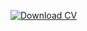 [![Download CV](https://img.shields.io/badge/Download-CV-blue)](https://raw.githubusercontent.com/YOUR_GITHUB_USERNAME/YOUR_REPO/main/Ruwantha-Madhushan-FlowCV-Resume-20250314.pdf)
